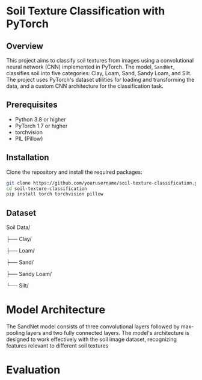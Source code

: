 # Soil Texture Classification with PyTorch

## Overview
This project aims to classify soil textures from images using a convolutional neural network (CNN) implemented in PyTorch. The model, `SandNet`, classifies soil into five categories: Clay, Loam, Sand, Sandy Loam, and Silt. The project uses PyTorch's dataset utilities for loading and transforming the data, and a custom CNN architecture for the classification task.

## Prerequisites
- Python 3.8 or higher
- PyTorch 1.7 or higher
- torchvision
- PIL (Pillow)

## Installation
Clone the repository and install the required packages:
```bash
git clone https://github.com/yourusername/soil-texture-classification.git
cd soil-texture-classification
pip install torch torchvision pillow
```
## Dataset
Soil Data/

├── Clay/

├── Loam/

├── Sand/

├── Sandy Loam/

└── Silt/


# Model Architecture
The SandNet model consists of three convolutional layers followed by max-pooling layers and two fully connected layers. The model's architecture is designed to work effectively with the soil image dataset, recognizing features relevant to different soil textures

# Evaluation

